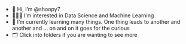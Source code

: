 - 👋 Hi, I’m @shoopy7
- 👩🏽‍💻 I’m interested in Data Science and Machine Learning
- 🌱 I’m currently learning many things.  One thing leads to another and another and ... on and on it goes for the curious
- 🗂️ Click into folders if you are wanting to see more
<!---
shoopy7/shoopy7 is a ✨ special ✨ repository because its `README.md` (this file) appears on your GitHub profile.
You can click the Preview link to take a look at your changes.
--->
